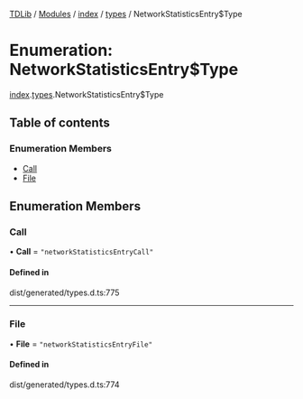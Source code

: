 [TDLib](../README.md) / [Modules](../modules.md) / [index](../modules/index.md) / [types](../modules/index.types.md) / NetworkStatisticsEntry$Type

# Enumeration: NetworkStatisticsEntry$Type

[index](../modules/index.md).[types](../modules/index.types.md).NetworkStatisticsEntry$Type

## Table of contents

### Enumeration Members

- [Call](index.types.NetworkStatisticsEntry_Type.md#call)
- [File](index.types.NetworkStatisticsEntry_Type.md#file)

## Enumeration Members

### Call

• **Call** = ``"networkStatisticsEntryCall"``

#### Defined in

dist/generated/types.d.ts:775

___

### File

• **File** = ``"networkStatisticsEntryFile"``

#### Defined in

dist/generated/types.d.ts:774
